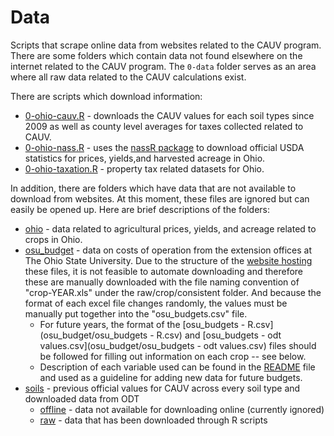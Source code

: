 # Data

Scripts that scrape online data from websites related to the CAUV program. There are some folders which contain data not found elsewhere on the internet related to the CAUV program. The `0-data` folder serves as an area where all raw data related to the CAUV calculations exist.

There are scripts which download information:

- [0-ohio-cauv.R](0-ohio-cauv.R) - downloads the CAUV values for each soil types since 2009 as well as county level averages for taxes collected related to CAUV.
- [0-ohio-nass.R](0-ohio-nass.R) - uses the [nassR package](https://github.com/rdinter/nassR) to download official USDA statistics for prices, yields,and harvested acreage in Ohio.
- [0-ohio-taxation.R](0-ohio-taxation.R) - property tax related datasets for Ohio.

In addition, there are folders which have data that are not available to download from websites. At this moment, these files are ignored but can easily be opened up. Here are brief descriptions of the folders:

<!--- - `ODT` - data related to taxation on different types of properties across counties in Ohio. --->
- [ohio](ohio/) - data related to agricultural prices, yields, and acreage related to crops in Ohio.
- [osu_budget](osu_budget/) - data on costs of operation from the extension offices at The Ohio State University. Due to the structure of the [website hosting](https://farmoffice.osu.edu/farm-management-tools/farm-budgets) these files, it is not feasible to automate downloading and therefore these are manually downloaded with the file naming convention of "crop-YEAR.xls" under the raw/crop/consistent folder. And because the format of each excel file changes randomly, the values must be manually put together into the "osu_budgets.csv" file.
    - For future years, the format of the [osu_budgets - R.csv](osu_budget/osu_budgets - R.csv) and [osu_budgets - odt values.csv](osu_budget/osu_budgets - odt values.csv) files should be followed for filling out information on each crop -- see below.
    - Description of each variable used can be found in the [README](osu_budget) file and used as a guideline for adding new data for future budgets.
- [soils](soils/) - previous official values for CAUV across every soil type and downloaded data from ODT
    - [offline](soils/offline/) - data not available for downloading online (currently ignored)
    - [raw](soils/raw/) - data that has been downloaded through R scripts